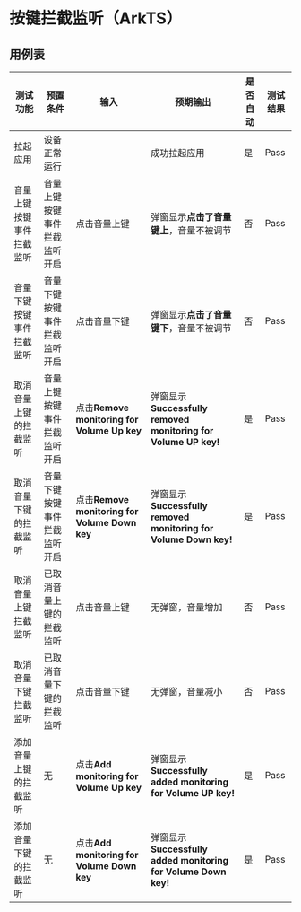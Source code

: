 # 按键拦截监听（ArkTS）

## 用例表

| 测试功能         | 预置条件           | 输入                                          | 预期输出                                                         | 是否自动 | 测试结果 |
|--------------|----------------|---------------------------------------------|--------------------------------------------------------------|------|------|
| 拉起应用         | 设备正常运行         |                                             | 成功拉起应用                                                       | 是    | Pass |
| 音量上键按键事件拦截监听 | 音量上键按键事件拦截监听开启 | 点击音量上键                                      | 弹窗显示**点击了音量键上**，音量不被调节                                       | 否    | Pass |
| 音量下键按键事件拦截监听 | 音量下键按键事件拦截监听开启 | 点击音量下键                                      | 弹窗显示**点击了音量键下**，音量不被调节                                       | 否    | Pass |
| 取消音量上键的拦截监听  | 音量上键按键事件拦截监听开启 | 点击**Remove monitoring for Volume Up key**   | 弹窗显示**Successfully removed monitoring for Volume UP key!**   | 是    | Pass |
| 取消音量下键的拦截监听  | 音量下键按键事件拦截监听开启 | 点击**Remove monitoring for Volume Down key** | 弹窗显示**Successfully removed monitoring for Volume Down key!** | 是    | Pass |
| 取消音量上键拦截监听   | 已取消音量上键的拦截监听   | 点击音量上键                                      | 无弹窗，音量增加                                                     | 否    | Pass |
| 取消音量下键拦截监听   | 已取消音量下键的拦截监听   | 点击音量下键                                      | 无弹窗，音量减小                                                     | 否    | Pass |
| 添加音量上键的拦截监听  | 无              | 点击**Add monitoring for Volume Up key**      | 弹窗显示**Successfully added monitoring for Volume UP key!**     | 是    | Pass |
| 添加音量下键的拦截监听  | 无              | 点击**Add monitoring for Volume Down key**    | 弹窗显示**Successfully added monitoring for Volume Down key!**   | 是    | Pass |

